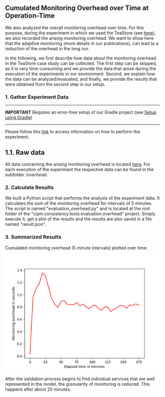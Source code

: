 ## Cumulated Monitoring Overhead over Time at Operation-Time

We also analyzed the overall monitoring overhead over time. For this purpose, during the experiment in which we used the TeaStore (see [here](https://github.com/CIPM-tools/CIPM-Pipeline/blob/documentation/cipm.consistency.root/cipm.consistency.tools.evaluation.docker/teastore/README.md)), we also recorded the arising monitoring overhead. We want to show here that the adaptive monitoring (more details in our publications), can lead to a reduction of the overhead in the long run.

In the following, we first describe how data about the monitoring overhead in the TeaStore case study can be collected. The first step can be skipped, as it is very time-consuming and we provide the data that arose during the execution of the experiments in our environment. Second, we explain how the data can be analyzed/evaluated, and finally, we provide the results that were obtained from the second step in our setup.

### 1. Gather Experiment Data
***
**IMPORTANT**
Requires an error-free setup of our Gradle project (see [Setup using Gradle](https://github.com/CIPM-tools/CIPM-Pipeline/wiki/Setup-using-Gradle))
***

Please follow this [link](https://github.com/CIPM-tools/CIPM-Pipeline/blob/documentation/cipm.consistency.root/cipm.consistency.tools.evaluation.docker/teastore/README.md) to access information on how to perform the experiment.

## 1.1. Raw data
All data concerning the arising monitoring overhead is located [here](https://github.com/CIPM-tools/CIPM-Pipeline/tree/documentation/cipm.consistency.root/cipm.consistency.tools.evaluation.accuracy/test-data/opstime-monitoring-and-models/experiment-executions). For each execution of the experiment the respective data can be found in the subfolder */overhead*.

### 2. Calculate Results

We built a Python script that performs the analysis of the experiment data. It calculates the sum of the monitoring overhead for intervals of 5 minutes. The script is named "evaluation_overhead.py" and is located at the root folder of the "cipm.consistency.tools.evaluation.overhead" project. Simply execute it, get a plot of the results and the results are also saved in a file named "result.json".

### 3. Summarized Results
Cumulated monitoring overhead (5 minute intervals) plotted over time:

![Median of the arising monitoring overhead over time when considering five minute intervals, exemplary](https://github.com/CIPM-tools/CIPM-Pipeline/blob/documentation/cipm.consistency.root/cipm.consistency.tools.evaluation.overhead/readmes/exemplary/overhead_ot.png?raw=true)

After the validation process begins to find individual services that are well represented in the model, the granularity of monitoring is reduced. This happens after about 20 minutes.